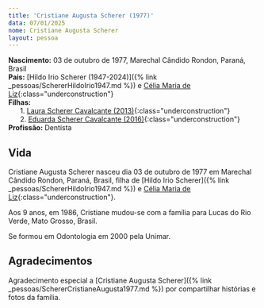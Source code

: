 ```yaml
---
title: 'Cristiane Augusta Scherer (1977)'
data: 07/01/2025
nome: Cristiane Augusta Scherer
layout: pessoa
---
```


**Nascimento:** 03 de outubro de 1977, Marechal Cândido Rondon, Paraná, Brasil<br/>
**Pais:** [Hildo Irio Scherer (1947-2024)]({% link _pessoas/SchererHildoIrio1947.md %}) e [Célia Maria de Liz](){:class="underconstruction"}<br/>
**Filhas:**<br/>
&nbsp;&nbsp;&nbsp;&nbsp;&nbsp;&nbsp;1. [Laura Scherer Cavalcante (2013)](){:class="underconstruction"}<br/>
&nbsp;&nbsp;&nbsp;&nbsp;&nbsp;&nbsp;2. [Eduarda Scherer Cavalcante (2016)](){:class="underconstruction"}<br/>
**Profissão:** Dentista <br/>

## Vida

Cristiane Augusta Scherer nasceu dia 03 de outubro de 1977 em Marechal Cândido Rondon, Paraná, Brasil, filha de [Hildo Irio Scherer]({% link _pessoas/SchererHildoIrio1947.md %}) e [Célia Maria de Liz](){:class="underconstruction"}.

Aos 9 anos, em 1986, Cristiane mudou-se com a família para Lucas do Rio Verde, Mato Grosso, Brasil.

Se formou em Odontologia em 2000 pela Unimar.

## Agradecimentos

Agradecimento especial a [Cristiane Augusta Scherer]({% link _pessoas/SchererCristianeAugusta1977.md %}) por compartilhar histórias e fotos da família.
